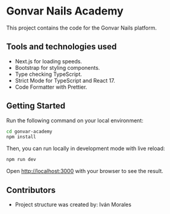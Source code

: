 # Gonvar Nails Academy

This project contains the code for the Gonvar Nails platform.

## Tools and technologies used
- Next.js for loading speeds.
- Bootstrap for styling components.
- Type checking TypeScript.
- Strict Mode for TypeScript and React 17.
- Code Formatter with Prettier.

## Getting Started

Run the following command on your local environment:

```bash 
cd gonvar-academy
npm install
```

Then, you can run locally in development mode with live reload:

```bash
npm run dev
```

Open [http://localhost:3000](http://localhost:3000) with your browser to see the result.

## Contributors
- Project structure was created by: Iván Morales
